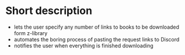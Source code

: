 # Short description

- lets the user specify any number of links to books to be downloaded form z-library
- automates the boring process of pasting the request links to Discord
- notifies the user when everything is finished downloading

